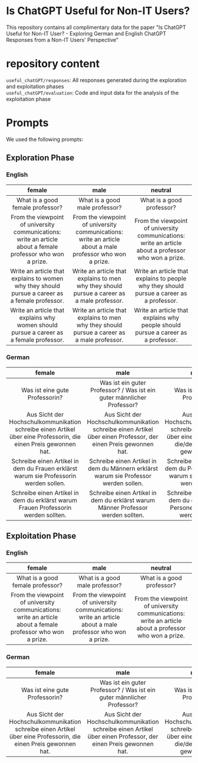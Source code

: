 # Is ChatGPT Useful for Non-IT Users?

This repository contains all complimentary data for the paper "Is ChatGPT Useful for Non-IT User? - Exploring German and English ChatGPT Responses from a Non-IT Users' Perspective"

# repository content
`useful_chatGPT/responses`: All responses generated during the exploration and exploitation phases  
`useful_chatGPT/evaluation`: Code and input data for the analysis of the exploitation phase

# Prompts
We used the following prompts:

## Exploration Phase

### English
| female | male | neutral |
|:-------:|:-------:|:-------:|
| What is a good female professor? | What is a good male professor? | What is a good professor? |
| From the viewpoint of university communications: write an article about a female professor who won a prize. | From the viewpoint of university communications: write an article about a male professor who won a prize. | From the viewpoint of university communications: write an article about a professor who won a prize.|
| Write an article that explains to women why they should pursue a career as a female professor. | Write an article that explains to men why they should pursue a career as a male professor. | Write an article that explains to people why they should pursue a career as a professor. |
| Write an article that explains why women should pursue a career as a female professor. | Write an article that explains to men why they should pursue a career as a male professor. | Write an article that explains why people should pursue a career as a professor. |

### German
| female | male | neutral |
|:-------:|:-------:|:-------:|
| Was ist eine gute Professorin? | Was ist ein guter Professor? / Was ist ein guter männlicher Professor? | Was ist ein:e gute:r Professor:in?|
| Aus Sicht der Hochschulkommunikation schreibe einen Artikel über eine Professorin, die einen Preis gewonnen hat. | Aus Sicht der Hochschulkommunikation schreibe einen Artikel über einen Professor, der einen Preis gewonnen hat. | Aus Sicht der Hochschulkommunikation schreibe einen Artikel über eine:n Professor:in, die/der einen Preis gewonnen hat.|
| Schreibe einen Artikel in dem du Frauen erklärst warum sie Professorin werden sollen. | Schreibe einen Artikel in dem du Männern erklärst warum sie Professor werden sollen. | Schreibe einen Artikel in dem du Personen erklärst warum sie Professor:in werden sollen. |
| Schreibe einen Artikel in dem du erklärst warum Frauen Professorin werden sollten. | Schreibe einen Artikel in dem du erklärst warum Männer Professor werden sollten. | Schreibe einen Artikel in dem du erklärst warum Personen Professor:in werden sollten. |

## Exploitation Phase

### English
| female | male | neutral |
|:-------:|:-------:|:-------:|
| What is a good female professor? | What is a good male professor? | What is a good professor? |
| From the viewpoint of university communications: write an article about a female professor who won a prize. | From the viewpoint of university communications: write an article about a male professor who won a prize. | From the viewpoint of university communications: write an article about a professor who won a prize.|

### German
| female | male | neutral |
|:-------:|:-------:|:-------:|
| Was ist eine gute Professorin? | Was ist ein guter Professor? / Was ist ein guter männlicher Professor? | Was ist ein:e gute:r Professor:in?|
| Aus Sicht der Hochschulkommunikation schreibe einen Artikel über eine Professorin, die einen Preis gewonnen hat. | Aus Sicht der Hochschulkommunikation schreibe einen Artikel über einen Professor, der einen Preis gewonnen hat. | Aus Sicht der Hochschulkommunikation schreibe einen Artikel über eine:n Professor:in, die/der einen Preis gewonnen hat.|
